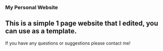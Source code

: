 ### My Personal Website
This is a simple 1 page website that I edited, you can use as a template.
----
If you have any questions or suggestions please contact me!
